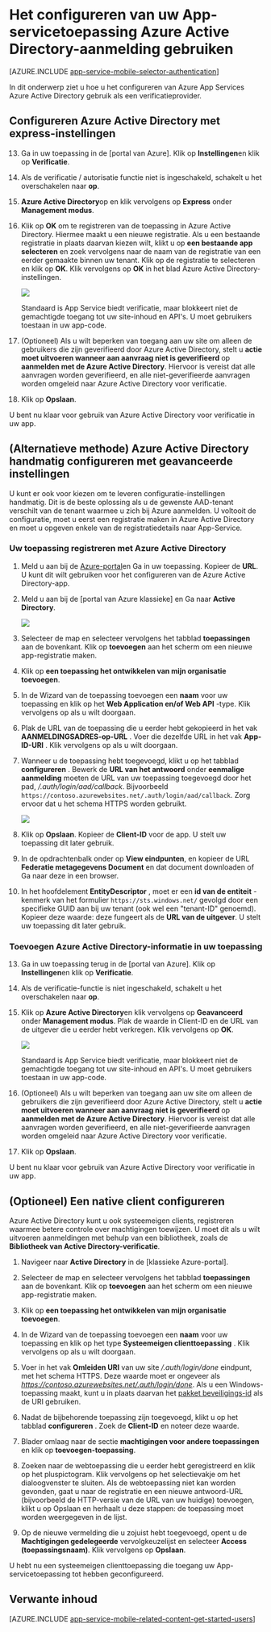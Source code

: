 <properties
    pageTitle="Het configureren van Azure Active Directory-verificatie voor uw App Services-toepassing"
    description="Informatie over het configureren van Azure Active Directory-verificatie voor uw App Services-toepassing."
    authors="mattchenderson"
    services="app-service"
    documentationCenter=""
    manager="erikre"
    editor=""/>

<tags
    ms.service="app-service-mobile"
    ms.workload="mobile"
    ms.tgt_pltfrm="na"
    ms.devlang="multiple"
    ms.topic="article"
    ms.date="10/01/2016"
    ms.author="mahender"/>

# <a name="how-to-configure-your-app-service-application-to-use-azure-active-directory-login"></a>Het configureren van uw App-servicetoepassing Azure Active Directory-aanmelding gebruiken

[AZURE.INCLUDE [app-service-mobile-selector-authentication](../../includes/app-service-mobile-selector-authentication.md)]

In dit onderwerp ziet u hoe u het configureren van Azure App Services Azure Active Directory gebruik als een verificatieprovider.

## <a name="express"> </a>Configureren Azure Active Directory met express-instellingen

13. Ga in uw toepassing in de [portal van Azure]. Klik op **Instellingen**en klik op **Verificatie**.

14. Als de verificatie / autorisatie functie niet is ingeschakeld, schakelt u het overschakelen naar **op**.

15. **Azure Active Directory**op en klik vervolgens op **Express** onder **Management modus**.

16. Klik op **OK** om te registreren van de toepassing in Azure Active Directory. Hiermee maakt u een nieuwe registratie. Als u een bestaande registratie in plaats daarvan kiezen wilt, klikt u op **een bestaande app selecteren** en zoek vervolgens naar de naam van de registratie van een eerder gemaakte binnen uw tenant.
Klik op de registratie te selecteren en klik op **OK**. Klik vervolgens op **OK** in het blad Azure Active Directory-instellingen.

    ![][0]

    Standaard is App Service biedt verificatie, maar blokkeert niet de gemachtigde toegang tot uw site-inhoud en API's. U moet gebruikers toestaan in uw app-code.

17. (Optioneel) Als u wilt beperken van toegang aan uw site om alleen de gebruikers die zijn geverifieerd door Azure Active Directory, stelt u **actie moet uitvoeren wanneer aan aanvraag niet is geverifieerd** op **aanmelden met de Azure Active Directory**. Hiervoor is vereist dat alle aanvragen worden geverifieerd, en alle niet-geverifieerde aanvragen worden omgeleid naar Azure Active Directory voor verificatie.

17. Klik op **Opslaan**.

U bent nu klaar voor gebruik van Azure Active Directory voor verificatie in uw app.

## <a name="advanced"> </a>(Alternatieve methode) Azure Active Directory handmatig configureren met geavanceerde instellingen
U kunt er ook voor kiezen om te leveren configuratie-instellingen handmatig. Dit is de beste oplossing als u de gewenste AAD-tenant verschilt van de tenant waarmee u zich bij Azure aanmelden. U voltooit de configuratie, moet u eerst een registratie maken in Azure Active Directory en moet u opgeven enkele van de registratiedetails naar App-Service.

### <a name="register"> </a>Uw toepassing registreren met Azure Active Directory

1. Meld u aan bij de [Azure-portal]en Ga in uw toepassing. Kopieer de **URL**. U kunt dit wilt gebruiken voor het configureren van de Azure Active Directory-app.

3. Meld u aan bij de [portal van Azure klassieke] en Ga naar **Active Directory**.

    ![][2]

4. Selecteer de map en selecteer vervolgens het tabblad **toepassingen** aan de bovenkant. Klik op **toevoegen** aan het scherm om een nieuwe app-registratie maken.

5. Klik op **een toepassing het ontwikkelen van mijn organisatie toevoegen**.

6. In de Wizard van de toepassing toevoegen een **naam** voor uw toepassing en klik op het **Web Application en/of Web API** -type. Klik vervolgens op als u wilt doorgaan.

7. Plak de URL van de toepassing die u eerder hebt gekopieerd in het vak **AANMELDINGSADRES-op-URL** . Voer die dezelfde URL in het vak **App-ID-URI** . Klik vervolgens op als u wilt doorgaan.

8. Wanneer u de toepassing hebt toegevoegd, klikt u op het tabblad **configureren** . Bewerk de **URL van het antwoord** onder **eenmalige aanmelding** moeten de URL van uw toepassing toegevoegd door het pad, _/.auth/login/aad/callback_. Bijvoorbeeld `https://contoso.azurewebsites.net/.auth/login/aad/callback`. Zorg ervoor dat u het schema HTTPS worden gebruikt.

    ![][3]

9. Klik op **Opslaan**. Kopieer de **Client-ID** voor de app. U stelt uw toepassing dit later gebruik.

10. In de opdrachtenbalk onder op **View eindpunten**, en kopieer de URL **Federatie metagegevens Document** en dat document downloaden of Ga naar deze in een browser.

11. In het hoofdelement **EntityDescriptor** , moet er een **id van de entiteit** -kenmerk van het formulier `https://sts.windows.net/` gevolgd door een specifieke GUID aan bij uw tenant (ook wel een "tenant-ID" genoemd). Kopieer deze waarde: deze fungeert als de **URL van de uitgever**. U stelt uw toepassing dit later gebruik.

### <a name="secrets"> </a>Toevoegen Azure Active Directory-informatie in uw toepassing

13. Ga in uw toepassing terug in de [portal van Azure]. Klik op **Instellingen**en klik op **Verificatie**.

14. Als de verificatie-functie is niet ingeschakeld, schakelt u het overschakelen naar **op**.

15. Klik op **Azure Active Directory**en klik vervolgens op **Geavanceerd** onder **Management modus**. Plak de waarde in Client-ID en de URL van de uitgever die u eerder hebt verkregen. Klik vervolgens op **OK**.

    ![][1]

    Standaard is App Service biedt verificatie, maar blokkeert niet de gemachtigde toegang tot uw site-inhoud en API's. U moet gebruikers toestaan in uw app-code.

17. (Optioneel) Als u wilt beperken van toegang aan uw site om alleen de gebruikers die zijn geverifieerd door Azure Active Directory, stelt u **actie moet uitvoeren wanneer aan aanvraag niet is geverifieerd** op **aanmelden met de Azure Active Directory**. Hiervoor is vereist dat alle aanvragen worden geverifieerd, en alle niet-geverifieerde aanvragen worden omgeleid naar Azure Active Directory voor verificatie.

17. Klik op **Opslaan**.

U bent nu klaar voor gebruik van Azure Active Directory voor verificatie in uw app.

## <a name="optional-configure-a-native-client-application"></a>(Optioneel) Een native client configureren

Azure Active Directory kunt u ook systeemeigen clients, registreren waarmee betere controle over machtigingen toewijzen. U moet dit als u wilt uitvoeren aanmeldingen met behulp van een bibliotheek, zoals de **Bibliotheek van Active Directory-verificatie**.

1. Navigeer naar **Active Directory** in de [klassieke Azure-portal].

2. Selecteer de map en selecteer vervolgens het tabblad **toepassingen** aan de bovenkant. Klik op **toevoegen** aan het scherm om een nieuwe app-registratie maken.

3. Klik op **een toepassing het ontwikkelen van mijn organisatie toevoegen**.

4. In de Wizard van de toepassing toevoegen een **naam** voor uw toepassing en klik op het type **Systeemeigen clienttoepassing** . Klik vervolgens op als u wilt doorgaan.

5. Voer in het vak **Omleiden URI** van uw site _/.auth/login/done_ eindpunt, met het schema HTTPS. Deze waarde moet er ongeveer als _https://contoso.azurewebsites.net/.auth/login/done_. Als u een Windows-toepassing maakt, kunt u in plaats daarvan het [pakket beveiligings-id](app-service-mobile-dotnet-how-to-use-client-library.md#package-sid) als de URI gebruiken.

6. Nadat de bijbehorende toepassing zijn toegevoegd, klikt u op het tabblad **configureren** . Zoek de **Client-ID** en noteer deze waarde.

7. Blader omlaag naar de sectie **machtigingen voor andere toepassingen** en klik op **toevoegen-toepassing**.

8. Zoeken naar de webtoepassing die u eerder hebt geregistreerd en klik op het pluspictogram. Klik vervolgens op het selectievakje om het dialoogvenster te sluiten. Als de webtoepassing niet kan worden gevonden, gaat u naar de registratie en een nieuwe antwoord-URL (bijvoorbeeld de HTTP-versie van de URL van uw huidige) toevoegen, klikt u op Opslaan en herhaalt u deze stappen: de toepassing moet worden weergegeven in de lijst.

9. Op de nieuwe vermelding die u zojuist hebt toegevoegd, opent u de **Machtigingen gedelegeerde** vervolgkeuzelijst en selecteer **Access (toepassingsnaam)**. Klik vervolgens op **Opslaan**.

U hebt nu een systeemeigen clienttoepassing die toegang uw App-servicetoepassing tot hebben geconfigureerd.

## <a name="related-content"> </a>Verwante inhoud

[AZURE.INCLUDE [app-service-mobile-related-content-get-started-users](../../includes/app-service-mobile-related-content-get-started-users.md)]

<!-- Images. -->

[0]: ./media/app-service-mobile-how-to-configure-active-directory-authentication/mobile-app-aad-express-settings.png
[1]: ./media/app-service-mobile-how-to-configure-active-directory-authentication/mobile-app-aad-advanced-settings.png
[2]: ./media/app-service-mobile-how-to-configure-active-directory-authentication/app-service-navigate-aad.png
[3]: ./media/app-service-mobile-how-to-configure-active-directory-authentication/app-service-aad-app-configure.png

<!-- URLs. -->

[Azure-portal]: https://portal.azure.com/
[Azure klassieke portal]: https://manage.windowsazure.com/
[alternative method]:#advanced
